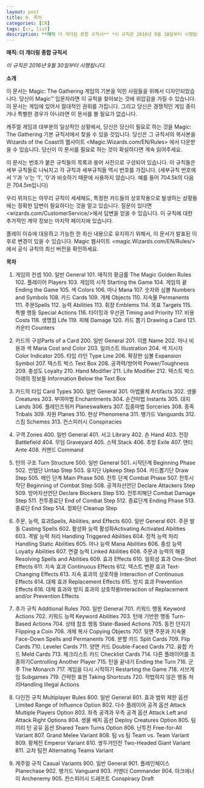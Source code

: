 ```yaml
---
layout: post
title: 0. 목차
categories: [CR]
tags: [cr, list]
description: **매직 더 개더링 종합 규칙서** *이 규칙은 2016년 9월 30일부터 시행됩니다.*
---
```


**매직: 더 개더링 종합 규칙서**

*이 규칙은 2016년 9월 30일부터 시행됩니다.*

**소개**

이 문서는 Magic: The Gathering 게임의 기본을 익힌 사람들을 위해서 디자인되었습니다. 당신이 Magic™ 입문자라면 이 규칙을 찾아보는 것에 위압감을 가질 수 있습니다. 이 문서는 게임에 있어서 절대적인 권위를 가집니다. 그리고 당신은 경쟁적인 게임 중이거나 특별한 경우가 아니라면 이 문서를 볼 필요가 없습니다.

캐주얼 게임과 대부분의 일상적인 상황에서, 당신은 당신이 필요로 하는 것을 Magic: The Gathering 기본 규칙서에서 찾을 수 있을 것입니다. 당신은 그 규칙서의 복사본을 Wizards of the Coast의 웹사이트 <Magic.Wizards.com/EN/Rules> 에서 다운받을 수 있습니다. 당신이 이 문서를 필요로 하는 것이 확실하다면 계속 읽어주세요.

이 문서는 번호가 붙은 규칙들의 목록과 용어 사전으로 구성되어 있습니다. 이 규칙들은 세부 규칙들로 나눠지고 각 규칙과 세부규칙들 역시 번호를 가집니다. (세부규칙 번호에서 'l'과 'o'는 '1', '0'과 비슷하기 때문에 사용하지 않습니다. 예를 들어 704.5k의 다음은 704.5m입니다)

우리 위자드는 아무리 규칙이 세세해도, 특정한 카드들의 상호작용으로 발생하는 상황들에는 정확한 답변이 필요하다는 것을 알고 있습니다. 질문이 있다면 <wizards.com/CustomerService/>에서 답변을 얻을 수 있습니다. 이 규칙에 대한 추가적인 계약 정보는 마지막 페이지에 있습니다.

플레이 이슈에 대응하고 가능한 한 최신 내용으로 유지하기 위해서, 이 문서가 발표된 이후로 변경이 있을 수 있습니다. Magic 웹사이트 <magic.Wizards.com/EN/Rules/>에서 공식 규칙의 최신 버전을 확인하세요.

 
**목차**

1. 게임의 컨셉
   100. 일반 General
   101. 매직의 황금률 The Magic Golden Rules
   102. 플레이어 Players
   103. 게임의 시작 Starting the Game
   104. 게임의 끝 Ending the Game
   105. 색 Colors
   106. 마나 Mana
   107. 숫자와 심볼 Numbers and Symbols
   108. 카드 Cards
   109. 개체 Objects
   110. 지속물 Permanents
   111. 주문Spells
   112. 능력 Abilities
   113. 휘장 Emblems
   114. 목표 Targets
   115. 특별 행동 Special Actions
   116. 타이밍과 우선권 Timing and Priority
   117. 비용 Costs
   118. 생명점 Life
   119. 피해 Damage
   120. 카드 뽑기 Drawing a Card
   121. 카운터 Counters

2. 카드의 구성Parts of a Card
   200. 일반 General
   201. 이름 Name
   202. 마나 비용과 색 Mana Cost and Color
   203. 일러스트 Illustration
   204. 색 지시자 Color Indicator
   205. 타입 라인 Type Line
   206. 확장판 심볼 Expansion Symbol
   207. 텍스트 박스 Text Box
   208. 공격력/방어력 Power/Toughness
   209. 충성도 Loyalty
   210. Hand Modifier
   211. Life Modifier
   212. 텍스트 박스 아래의 정보들 Information Below the Text Box

3. 카드의 타입 Card Types
   300. 일반 General
   301. 마법물체 Artifacts
   302. 생물 Creatures
   303. 부여마법 Enchantments
   304. 순간마법 Instants
   305. 대지 Lands
   306. 플레인즈워커 Planeswalkers
   307. 집중마법 Sorceries
   308. 종족 Tribals
   309. 차원 Planes
   310. 현상 Phenomena
   311. 뱅가드 Vanguards
   312. 스킴 Schemes
   313. 컨스피러시 Conspiracies

4. 구역 Zones
   400. 일반 General
   401. 서고 Library
   402. 손 Hand
   403. 전장 Battlefield
   404. 무덤 Graveyard
   405. 스택 Stack
   406. 추방 Exile
   407. 앤티 Ante
   408. 커맨드 Command

5. 턴의 구조 Turn Structure
   500. 일반 General
   501. 시작단계 Beginning Phase
   502. 언탭단 Untap Step
   503. 유지단 Upkeep Step
   504. 카드뽑기단 Draw Step
   505. 메인 단계 Main Phase
   506. 전투 단계 Combat Phase
   507. 전투시작단 Beginning of Combat Step
   508. 공격자선언단 Declare Attackers Step
   509. 방어자선언단 Declare Blockers Step
   510. 전투피해단 Combat Damage Step
   511. 전투종료단 End of Combat Step
   512. 종료단계 Ending Phase
   513. 종료단 End Step
   514. 정화단 Cleanup Step

6. 주문, 능력, 효과Spells, Abilities, and Effects
   600. 일반 General
   601. 주문 발동 Casting Spells
   602. 활성화 능력 활성화Activating Activated Abilities
   603. 격발 능력 처리 Handling Triggered Abilities
   604. 정적 능력 처리 Handling Static Abilities
   605. 마나 능력 Mana Abilities
   606. 충성 능력 Loyalty Abilities
   607. 연결 능력 Linked Abilities
   608. 주문과 능력의 해결 Resolving Spells and Abilities
   609. 효과 Effects
   610. 일회성 효과 One-Shot Effects
   611. 지속 효과 Continuous Effects
   612. 텍스트 변환 효과 Text-Changing Effects
   613. 지속 효과의 상호작용 Interaction of Continuous Effects
   614. 대체 효과 Replacement Effects
   615. 방지 효과 Prevention Effects
   616. 대체 효과와 방지 효과의 상호작용Interaction of Replacement and/or Prevention Effects

7. 추가 규칙 Additional Rules
   700. 일반 General
   701. 키워드 행동 Keyword Actions
   702. 키워드 능력 Keyword Abilities
   703. 턴에 기반한 행동 Turn-Based Actions
   704. 상태 참조 행동 State-Based Actions
   705. 동전 던지기 Flipping a Coin
   706. 개체 복사 Copying Objects
   707. 뒷면 주문과 지속물 Face-Down Spells and Permanents
   708. 분할 카드 Split Cards
   709. Flip Cards
   710. Leveler Cards
   711. 양면 카드 Double-Faced Cards
   712. 융합 카드 Meld Cards
   713. 체크리스트 카드 Checklist Cards
   714. 다른 플레이어를 조종하기Controlling Another Player
   715. 턴을 끝내기 Ending the Turn
   716. 군주 The Monarch
   717. 게임을 다시 시작하기 Restarting the Game
   718. 서브게임 Subgames
   719. 간략한 표현 Taking Shortcuts
   720. 적법하지 않은 행동 처리Handling Illegal Actions

8. 다인전 규칙 Multiplayer Rules
   800. 일반 General
   801. 효과 범위 제한 옵션 Limited Range of Influence Option
   802. 다수 플레이어 공격 옵션 Attack Multiple Players Option
   803. 좌측 공격과 우측 공격 옵션 Attack Left and Attack Right Options
   804. 생물 배치 옵션 Deploy Creatures Option
   805. 팀끼리 턴 공유 옵션 Shared Team Turns Option
   806. 난투전 Free-for-All Variant
   807. Grand Melee Variant
   808. 팀 vs 팀 Team vs. Team Variant
   809. 황제전 Emperor Variant
   810. 쌍두거인전 Two-Headed Giant Variant
   811. 교차 팀전 Alternating Teams Variant

9. 캐주얼 규칙 Casual Variants
   900. 일반 General
   901. 플레인체이스 Planechase
   902. 뱅가드 Vanguard
   903. 커맨더 Commander
   904. 아크에너미 Archenemy
   905. 컨스피러시 드래프트 Conspiracy Draft
